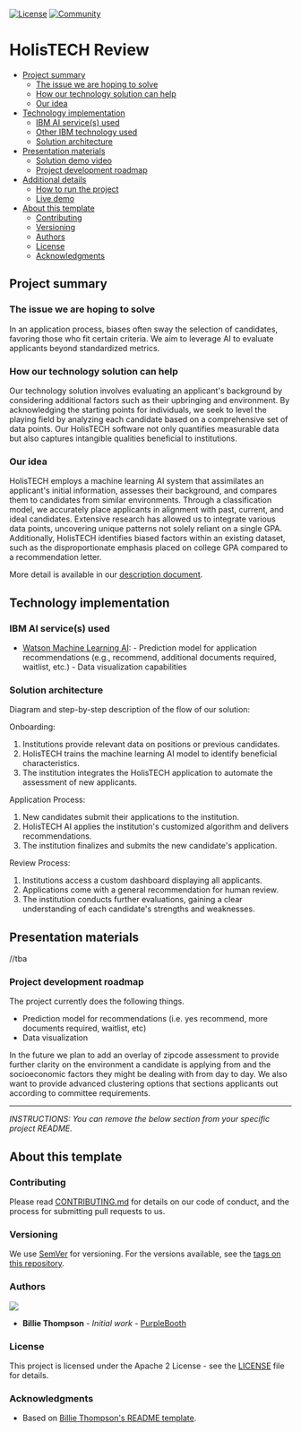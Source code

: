 [![License](https://img.shields.io/badge/License-Apache2-blue.svg)](https://www.apache.org/licenses/LICENSE-2.0) [![Community](https://img.shields.io/badge/Join-Community-blue)](https://developer.ibm.com/callforcode/solutions/projects/get-started/)


# HolisTECH Review

- [Project summary](#project-summary)
  - [The issue we are hoping to solve](#the-issue-we-are-hoping-to-solve)
  - [How our technology solution can help](#how-our-technology-solution-can-help)
  - [Our idea](#our-idea)
- [Technology implementation](#technology-implementation)
  - [IBM AI service(s) used](#ibm-ai-services-used)
  - [Other IBM technology used](#other-ibm-technology-used)
  - [Solution architecture](#solution-architecture)
- [Presentation materials](#presentation-materials)
  - [Solution demo video](#solution-demo-video)
  - [Project development roadmap](#project-development-roadmap)
- [Additional details](#additional-details)
  - [How to run the project](#how-to-run-the-project)
  - [Live demo](#live-demo)
- [About this template](#about-this-template)
  - [Contributing](#contributing)
  - [Versioning](#versioning)
  - [Authors](#authors)
  - [License](#license)
  - [Acknowledgments](#acknowledgments)

## Project summary

### The issue we are hoping to solve

In an application process, biases often sway the selection of candidates, favoring those who fit certain criteria. We aim to leverage AI to evaluate applicants beyond standardized metrics.

### How our technology solution can help

Our technology solution involves evaluating an applicant's background by considering additional factors such as their upbringing and environment. By acknowledging the starting points for individuals, we seek to level the playing field by analyzing each candidate based on a comprehensive set of data points. Our HolisTECH software not only quantifies measurable data but also captures intangible qualities beneficial to institutions.

### Our idea

HolisTECH employs a machine learning AI system that assimilates an applicant's initial information, assesses their background, and compares them to candidates from similar environments. Through a classification model, we accurately place applicants in alignment with past, current, and ideal candidates. Extensive research has allowed us to integrate various data points, uncovering unique patterns not solely reliant on a single GPA. Additionally, HolisTECH identifies biased factors within an existing dataset, such as the disproportionate emphasis placed on college GPA compared to a recommendation letter.

More detail is available in our [description document](./docs/DESCRIPTION.md).

## Technology implementation

### IBM AI service(s) used
- [Watson Machine Learning AI](https://cloud.ibm.com/catalog/services/watson-machine-learning):
      - Prediction model for application recommendations (e.g., recommend, additional documents required, waitlist, etc.)
      - Data visualization capabilities

### Solution architecture

Diagram and step-by-step description of the flow of our solution:

Onboarding:
1. Institutions provide relevant data on positions or previous candidates.
2. HolisTECH trains the machine learning AI model to identify beneficial characteristics.
3. The institution integrates the HolisTECH application to automate the assessment of new applicants.

Application Process:
1. New candidates submit their applications to the institution.
2. HolisTECH AI applies the institution's customized algorithm and delivers recommendations.
3. The institution finalizes and submits the new candidate's application.

Review Process:
1. Institutions access a custom dashboard displaying all applicants.
2. Applications come with a general recommendation for human review.
3. The institution conducts further evaluations, gaining a clear understanding of each candidate's strengths and weaknesses.

## Presentation materials

//tba

### Project development roadmap

The project currently does the following things.

- Prediction model for recommendations (i.e. yes recommend, more documents required, waitlist, etc)
- Data visualization

In the future we plan to add an overlay of zipcode assessment to provide further clarity on the environment a candidate is applying from and the socioeconomic factors they might be dealing with from day to day. We also want to provide advanced clustering options that sections applicants out according to committee requirements.

---

_INSTRUCTIONS: You can remove the below section from your specific project README._

## About this template

### Contributing

Please read [CONTRIBUTING.md](CONTRIBUTING.md) for details on our code of conduct, and the process for submitting pull requests to us.

### Versioning

We use [SemVer](http://semver.org/) for versioning. For the versions available, see the [tags on this repository](https://github.com/your/project/tags).

### Authors

<a href="https://github.com/Call-for-Code/Project-Sample/graphs/contributors">
  <img src="https://contributors-img.web.app/image?repo=Call-for-Code/Project-Sample" />
</a>

- **Billie Thompson** - _Initial work_ - [PurpleBooth](https://github.com/PurpleBooth)

### License

This project is licensed under the Apache 2 License - see the [LICENSE](LICENSE) file for details.

### Acknowledgments

- Based on [Billie Thompson's README template](https://gist.github.com/PurpleBooth/109311bb0361f32d87a2).
